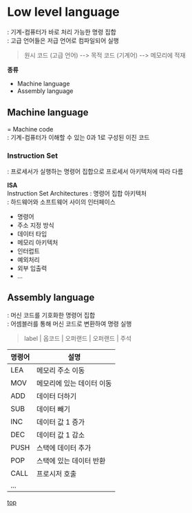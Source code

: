 # Low level language
: 기계-컴퓨터가 바로 처리 가능한 명령 집합    
: 고급 언어들은 저급 언어로 컴파일되어 실행   

> 원시 코드 (고급 언어) --> 목적 코드 (기계어) --> 메모리에 적재  


**종류**  
- Machine language
- Assembly language



## Machine language
= Machine code   
: 기계-컴퓨터가 이해할 수 있는 0과 1로 구성된 이진 코드  



### Instruction Set  
: 프로세서가 실행하는 명령어 집합으로 프로세서 아키텍처에 따라 다름    

**ISA**  
Instruction Set Architectures
: 명령어 집합 아키텍처   
: 하드웨어와 소프트웨어 사이의 인터페이스    

- 명령어
- 주소 지정 방식
- 데이터 타입
- 메모리 아키텍처
- 인터럽트
- 예외처리
- 외부 입출력
- ...



## Assembly language
: 머신 코드를 기호화한 명령어 집합     
: 어셈블러를 통해 머신 코드로 변환하여 명령 실행  

> label | 옵코드 | 오퍼랜드 | 오퍼랜드 | 주석


명령어 | 설명
---|---
LEA  | 메모리 주소 이동  
MOV  | 메모리에 있는 데이터 이동   
ADD  | 데이터 더하기
SUB  | 데이터 빼기
INC  | 데이터 값 1 증가
DEC  | 데이터 값 1 감소
PUSH | 스택에 데이터 추가
POP  | 스택에 있는 데이터 반환  
CALL | 프로시저 호출
...  |  



[top](#)
